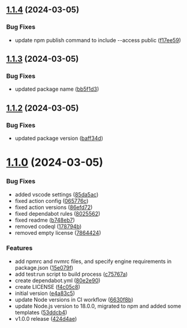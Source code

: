 ## [1.1.4](https://github.com/TheNaubit/make-url/compare/v1.1.3...v1.1.4) (2024-03-05)


### Bug Fixes

* update npm publish command to include --access public ([f17ee59](https://github.com/TheNaubit/make-url/commit/f17ee5980a4e3fdc311153fd8f3770637bf3a8e9))



## [1.1.3](https://github.com/TheNaubit/make-url/compare/v1.1.2...v1.1.3) (2024-03-05)


### Bug Fixes

* updated package name ([bb5f1d3](https://github.com/TheNaubit/make-url/commit/bb5f1d38fe7e9bbc0d8909d93ca63fa0b591bd54))



## [1.1.2](https://github.com/TheNaubit/make-url/compare/v1.1.0...v1.1.2) (2024-03-05)


### Bug Fixes

* updated package version ([baff34d](https://github.com/TheNaubit/make-url/commit/baff34d953830e05216018ff0f09e6316811d99c))



# [1.1.0](https://github.com/TheNaubit/make-url/compare/e4a83c57e56e18ec0cb25c59aa3812ff6f39f843...v1.1.0) (2024-03-05)


### Bug Fixes

* added vscode settings ([85da5ac](https://github.com/TheNaubit/make-url/commit/85da5ac850e2f9141757b987b73e70f3d9398f8e))
* fixed action config ([065776c](https://github.com/TheNaubit/make-url/commit/065776c9f004b55e26e266e5d1effc2e5dbfa827))
* fixed action versions ([86efd72](https://github.com/TheNaubit/make-url/commit/86efd729d1b19bc1744be77d73c1dc05a6bd2512))
* fixed dependabot rules ([8025562](https://github.com/TheNaubit/make-url/commit/802556239fa5550a936e07c2750edb4bd3ae2bd7))
* fixed readme ([b748eb7](https://github.com/TheNaubit/make-url/commit/b748eb74c6fc32e1de24c5c3ba333e5230e7c25e))
* removed codeql ([178794b](https://github.com/TheNaubit/make-url/commit/178794b2d307b960f12864f003f78463a351106b))
* removed empty license ([7864424](https://github.com/TheNaubit/make-url/commit/7864424a91403a617438403b4dc3782ec00de609))


### Features

* add npmrc and nvmrc files, and specify engine requirements in package.json ([15e079f](https://github.com/TheNaubit/make-url/commit/15e079f7f658ab0dd925772147a7868bf35dbbb2))
* add test:run script to build process ([c75767a](https://github.com/TheNaubit/make-url/commit/c75767aa22955136efc4f03c79579e2439a67f4a))
* create dependabot.yml ([80e2e90](https://github.com/TheNaubit/make-url/commit/80e2e9005bf95cd26fcfc76ce8e7566ebc450596))
* create LICENSE ([f4c05c8](https://github.com/TheNaubit/make-url/commit/f4c05c8b44a46a4ec55b7ff0ebe8e611e1ceb1c7))
* initial version ([e4a83c5](https://github.com/TheNaubit/make-url/commit/e4a83c57e56e18ec0cb25c59aa3812ff6f39f843))
* update Node versions in CI workflow ([6630f8b](https://github.com/TheNaubit/make-url/commit/6630f8b1cae928139708e3cb73535220eca75cba))
* update Node.js version to 18.0.0, migrated to npm and added some templates ([53ddcb4](https://github.com/TheNaubit/make-url/commit/53ddcb409a2c276ded0fd692b6ab472c836926d0))
* v1.0.0 release ([424d4ae](https://github.com/TheNaubit/make-url/commit/424d4ae9f59d27df27d352b74187340ad3ae0c09))



